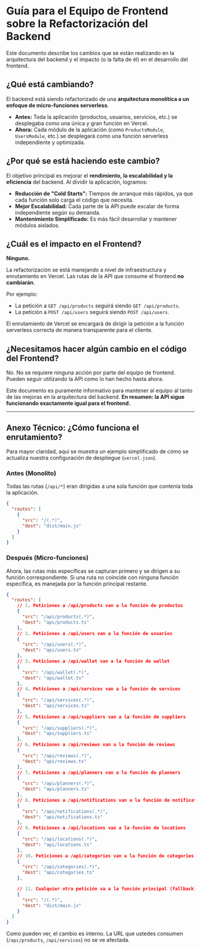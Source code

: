 # Guía para el Equipo de Frontend sobre la Refactorización del Backend

Este documento describe los cambios que se están realizando en la arquitectura del backend y el impacto (o la falta de él) en el desarrollo del frontend.

## ¿Qué está cambiando?

El backend está siendo refactorizado de una **arquitectura monolítica a un enfoque de micro-funciones serverless**.

-   **Antes:** Toda la aplicación (productos, usuarios, servicios, etc.) se desplegaba como una única y gran función en Vercel.
-   **Ahora:** Cada módulo de la aplicación (como `ProductsModule`, `UsersModule`, etc.) se desplegará como una función serverless independiente y optimizada.

## ¿Por qué se está haciendo este cambio?

El objetivo principal es mejorar el **rendimiento, la escalabilidad y la eficiencia** del backend. Al dividir la aplicación, logramos:

-   **Reducción de "Cold Starts":** Tiempos de arranque más rápidos, ya que cada función solo carga el código que necesita.
-   **Mejor Escalabilidad:** Cada parte de la API puede escalar de forma independiente según su demanda.
-   **Mantenimiento Simplificado:** Es más fácil desarrollar y mantener módulos aislados.

## ¿Cuál es el impacto en el Frontend?

**Ninguno.**

La refactorización se está manejando a nivel de infraestructura y enrutamiento en Vercel. Las rutas de la API que consume el frontend **no cambiarán**.

Por ejemplo:
-   La petición a `GET /api/products` seguirá siendo `GET /api/products`.
-   La petición a `POST /api/users` seguirá siendo `POST /api/users`.

El enrutamiento de Vercel se encargará de dirigir la petición a la función serverless correcta de manera transparente para el cliente.

## ¿Necesitamos hacer algún cambio en el código del Frontend?

No. No se requiere ninguna acción por parte del equipo de frontend. Pueden seguir utilizando la API como lo han hecho hasta ahora.

Este documento es puramente informativo para mantener al equipo al tanto de las mejoras en la arquitectura del backend. **En resumen: la API sigue funcionando exactamente igual para el frontend.**

---

## Anexo Técnico: ¿Cómo funciona el enrutamiento?

Para mayor claridad, aquí se muestra un ejemplo simplificado de cómo se actualiza nuestra configuración de despliegue (`vercel.json`).

### Antes (Monolito)

Todas las rutas (`/api/*`) eran dirigidas a una sola función que contenía toda la aplicación.

```json
{
  "routes": [
    {
      "src": "/(.*)",
      "dest": "dist/main.js"
    }
  ]
}
```

### Después (Micro-funciones)

Ahora, las rutas más específicas se capturan primero y se dirigen a su función correspondiente. Si una ruta no coincide con ninguna función específica, es manejada por la función principal restante.

```json
{
  "routes": [
    // 1. Peticiones a /api/products van a la función de productos
    {
      "src": "/api/products(.*)",
      "dest": "api/products.ts"
    },
    // 2. Peticiones a /api/users van a la función de usuarios
    {
      "src": "/api/users(.*)",
      "dest": "api/users.ts"
    },
    // 3. Peticiones a /api/wallet van a la función de wallet
    {
      "src": "/api/wallet(.*)",
      "dest": "api/wallet.ts"
    },
    // 4. Peticiones a /api/services van a la función de services
    {
      "src": "/api/services(.*)",
      "dest": "api/services.ts"
    },
    // 5. Peticiones a /api/suppliers van a la función de suppliers
    {
      "src": "/api/suppliers(.*)",
      "dest": "api/suppliers.ts"
    },
    // 6. Peticiones a /api/reviews van a la función de reviews
    {
      "src": "/api/reviews(.*)",
      "dest": "api/reviews.ts"
    },
    // 7. Peticiones a /api/planners van a la función de planners
    {
      "src": "/api/planners(.*)",
      "dest": "api/planners.ts"
    },
    // 8. Peticiones a /api/notifications van a la función de notifications
    {
      "src": "/api/notifications(.*)",
      "dest": "api/notifications.ts"
    },
    // 9. Peticiones a /api/locations van a la función de locations
    {
      "src": "/api/locations(.*)",
      "dest": "api/locations.ts"
    },
    // 10. Peticiones a /api/categories van a la función de categories
    {
      "src": "/api/categories(.*)",
      "dest": "api/categories.ts"
    },

    // 11. Cualquier otra petición va a la función principal (fallback)
    {
      "src": "/(.*)",
      "dest": "dist/main.js"
    }
  ]
}
```

Como pueden ver, el cambio es interno. La URL que ustedes consumen (`/api/products`, `/api/services`) no se ve afectada.
